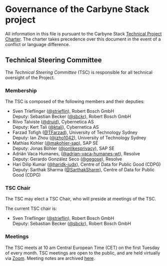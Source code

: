 # Governance of the Carbyne Stack project

All information in this file is pursuant to the Carbyne Stack
[Technical Project Charter](CHARTER.md). The charter takes precedence over this
document in the event of a conflict or language difference.

## Technical Steering Committee

The _Technical Steering Committee_ (TSC) is responsible for all technical
oversight of the Project.

### Membership

The TSC is composed of the following members and their deputies:

- Sven Trieflinger ([@strieflin](https://github.com/strieflin)), Robert Bosch
  GmbH<br/> Deputy: Sebastian Becker ([@sbckr](https://github.com/sbckr)),
  Robert Bosch GmbH
- Riivo Talviste ([@druid](https://github.com/druid)), Cybernetica AS<br/>
  Deputy: Kert Tali ([@ktali](https://github.com/ktali)), Cybernetica AS
- Farzad Tofigh ([@TFarzad](https://github.com/TFarzad)), University of
  Technology Sydney<br/> Deputy: Ian Zhou
  ([@izho1042](https://github.com/izho1042)), University of Technology Sydney
- Mathias Kohler ([@makohler-sap](https://github.com/makohler-sap)), SAP SE<br/>
  Deputy: Jonas Böhler ([@jonlikesprivacy](https://github.com/jonlikesprivacy)),
  SAP SE
- Adrián Vaca Humanes,
  ([@adrian-vaca-humanes-wt](https://github.com/adrian-vaca-humanes-wt)),
  Resolve<br/> Deputy: Gerardo González Seco
  ([@gegose](https://github.com/gegose)), Resolve
- Hari Dilip Kumar ([@haridk-iudx](https://github.com/haridk-iudx)), Centre of
  Data for Public Good (CDPG)<br/> Deputy: Sarthak Sharma
  ([@SarthakSharm](https://github.com/SarthakSharm)), Centre of Data for Public
  Good (CDPG)

### TSC Chair

The TSC may elect a TSC Chair, who will preside at meetings of the TSC.

The current TSC chair is:

- Sven Trieflinger ([@strieflin](https://github.com/strieflin)), Robert Bosch
  GmbH<br/> Deputy: Sebastian Becker ([@sbckr](https://github.com/sbckr)),
  Robert Bosch GmbH

### Meetings

The TSC meets at 10 am Central European Time (CET) on the first Tuesday of every
month. TSC meetings are open to the public, and are held virtually via
[Zoom][tsc-call]. Meeting notes are archived [here][tsc-minutes].

[tsc-call]: https://TBD
[tsc-minutes]: https://github.com/carbynestack/governance/wiki/TSC-Meeting-Minutes
